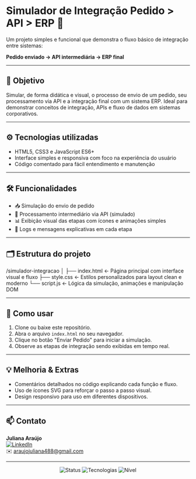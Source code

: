 # Simulador de Integração Pedido > API > ERP 🚀

Um projeto simples e funcional que demonstra o fluxo básico de integração entre sistemas:

**Pedido enviado → API intermediária → ERP final**

---

## 📌 Objetivo

Simular, de forma didática e visual, o processo de envio de um pedido, seu processamento via API e a integração final com um sistema ERP. Ideal para demonstrar conceitos de integração, APIs e fluxo de dados em sistemas corporativos.

---

## ⚙️ Tecnologias utilizadas

- HTML5, CSS3 e JavaScript ES6+
- Interface simples e responsiva com foco na experiência do usuário
- Código comentado para fácil entendimento e manutenção

---

## 🛠️ Funcionalidades

- 📥 Simulação do envio de pedido
- 🔄 Processamento intermediário via API (simulado)
- 📊 Exibição visual das etapas com ícones e animações simples
- 📝 Logs e mensagens explicativas em cada etapa

---

## 🗂️ Estrutura do projeto

/simulador-integracao
│
├── index.html ← Página principal com interface visual e fluxo
├── style.css ← Estilos personalizados para layout clean e moderno
└── script.js ← Lógica da simulação, animações e manipulação DOM



---

## 👀 Como usar

1. Clone ou baixe este repositório.
2. Abra o arquivo `index.html` no seu navegador.
3. Clique no botão "Enviar Pedido" para iniciar a simulação.
4. Observe as etapas de integração sendo exibidas em tempo real.

---

## 💡 Melhoria & Extras

- Comentários detalhados no código explicando cada função e fluxo.
- Uso de ícones SVG para reforçar o passo a passo visual.
- Design responsivo para uso em diferentes dispositivos.

---

## 📫 Contato

**Juliana Araújo**  
[![LinkedIn](https://img.shields.io/badge/LinkedIn-Juliana%20Araújo-blue?style=for-the-badge&logo=linkedin)](https://www.linkedin.com/in/anailuj-araújo)  
✉️ araujojuliana488@gmail.com

---

<div align="center">
  <img src="https://img.shields.io/badge/Status-Em%20Desenvolvimento-yellow" alt="Status"/>
  <img src="https://img.shields.io/badge/Linguagens-HTML%20|%20CSS%20|%20JavaScript-blue" alt="Tecnologias"/>
  <img src="https://img.shields.io/badge/Nível-Iniciante%20|%20Intermediário-green" alt="Nível"/>
</div>

